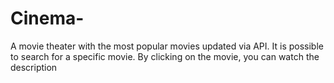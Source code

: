 # Cinema-
 A movie theater with the most popular movies updated via API. It is possible to search for a specific movie. By clicking on the movie, you can watch the description
